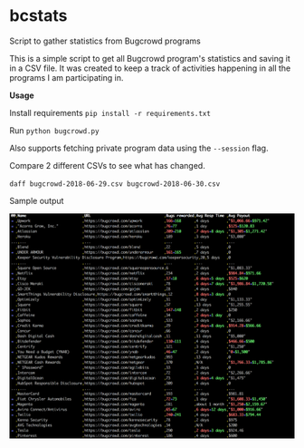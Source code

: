 # bcstats
Script to gather statistics from Bugcrowd programs

This is a simple script to get all Bugcrowd program's statistics and saving it in a CSV file.
It was created to keep a track of activities happening in all the programs I am participating in.

**Usage**

Install requirements
`pip install -r requirements.txt`

Run `python bugcrowd.py` 

Also supports fetching private program data using the `--session` flag.

Compare 2 different CSVs to see what has changed.

`daff bugcrowd-2018-06-29.csv bugcrowd-2018-06-30.csv`

Sample output

![Sample Output](/sample-output.png?raw=true "Sample Output after daff'ing")
